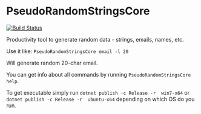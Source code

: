 # PseudoRandomStringsCore

[![Build Status](https://travis-ci.org/arthrp/PseudoRandomStringsCore.svg?branch=master)](https://travis-ci.org/arthrp/PseudoRandomStringsCore)

Productivity tool to generate random data - strings, emails, names, etc.

Use it like:
```PseudoRandomStringsCore email -l 20```

Will generate random 20-char email.

You can get info about all commands by running ```PseudoRandomStringsCore help```.

To get executable simply run ```dotnet publish -c Release -r  win7-x64``` or ```dotnet publish -c Release -r  ubuntu-x64``` depending on which OS do you run.
